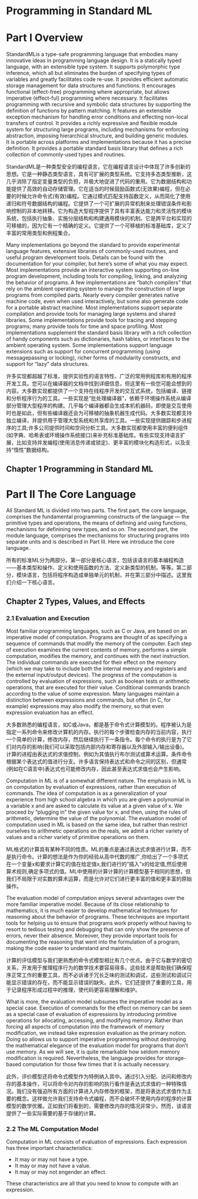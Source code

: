 # Programming in Standard ML

# Part I Overview

StandardMLis a type-safe programming language that embodies many innovative ideas in programming language design. It is a statically typed language, with an extensible type system. It supports polymorphic type inference, which all but eliminates the burden of specifying types of variables and greatly facilitates code re-use. It provides efficient automatic storage management for data structures and functions. It encourages functional (effect-free) programming where appropriate, but allows imperative (effect-ful) programming where necessary. It facilitates programming with recursive and symbolic data structures by supporting the definition of functions by pattern matching. It features an extensible exception mechanism for handling error conditions and effecting non-local transfers of control. It provides a richly expressive and flexible module system for structuring large programs, including mechanisms for enforcing abstraction, imposing hierarchical structure, and building generic modules. It is portable across platforms and implementations because it has a precise definition. It provides a portable standard basis library that defines a rich collection of commonly-used types and routines.

StandardML是一种类型安全的编程语言，它在编程语言设计中体现了许多创新的思想。它是一种静态类型语言，具有可扩展的类型系统。它支持多态类型推断，这几乎消除了指定变量类型的负担，并极大地促进了代码的重用。它为数据结构和功能提供了高效的自动存储管理。它在适当的时候鼓励函数式(无效果)编程，但在必要的时候允许命令式(有效)编程。它通过模式匹配支持函数定义，从而简化了使用递归和符号数据结构的编程。它提供了一个可扩展的异常机制来处理错误条件和影响控制的非本地转移。它为构造大型程序提供了具有丰富表达能力和灵活性的模块系统，包括执行抽象、实施分层结构和构建通用模块的机制。它是跨平台和实现的可移植的，因为它有一个精确的定义。它提供了一个可移植的标准基础库，定义了丰富的常用类型和例程集合。

Many implementations go beyond the standard to provide experimental language features, extensive libraries of commonly-used routines, and useful program development tools. Details can be found with the documentation for your compiler, but here’s some of what you may expect. Most implementations provide an interactive system supporting on-line program development, including tools for compiling, linking, and analyzing the behavior of programs. A few implementations are “batch compilers” that rely on the ambient operating system to manage the construction of large programs from compiled parts. Nearly every compiler generates native machine code, even when used interactively, but some also generate code for a portable abstract machine. Most implementations support separate compilation and provide tools for managing large systems and shared libraries. Some implementations provide tools for tracing and stepping programs; many provide tools for time and space profiling. Most implementations supplement the standard basis library with a rich collection of handy components such as dictionaries, hash tables, or interfaces to the ambient operating system. Some implementations support language extensions such as support for concurrent programming (using messagepassing or locking), richer forms of modularity constructs, and support for “lazy” data structures.

许多实现都超越了标准，提供实验性的语言特性、广泛的常用例程库和有用的程序开发工具。您可以在编译器的文档中找到详细信息，但这里有一些您可能会想到的内容。大多数实现都提供了一个支持在线程序开发的交互式系统，包括编译、链接和分析程序行为的工具。一些实现是“批处理编译器”，依赖于环境操作系统从编译部分管理大型程序的构建。几乎每个编译器都会生成本机机器码，即使是交互使用时也是如此，但有些编译器还会为可移植的抽象机器生成代码。大多数实现都支持独立编译，并提供用于管理大型系统和共享库的工具。一些实现提供跟踪和步进程序的工具;许多公司提供时间和空间分析工具。大多数实现都使用丰富的便利组件(如字典、哈希表或环境操作系统接口)来补充标准基础库。有些实现支持语言扩展，比如支持并发编程(使用消息传递或锁定)、更丰富的模块化构造形式，以及支持“惰性”数据结构。

## Chapter 1 Programming in Standard ML

# Part II The Core Language

All Standard ML is divided into two parts. The first part, the core language, comprises the fundamental programming constructs of the language — the primitive types and operations, the means of defining and using functions, mechanisms for definining new types, and so on. The second part, the module language, comprises the mechanisms for structuring programs into separate units and is described in Part III. Here we introduce the core language.

所有的标准ML分为两部分。第一部分是核心语言，包括该语言的基本编程构造——基本类型和操作、定义和使用函数的方法、定义新类型的机制，等等。第二部分，模块语言，包括将程序构造成单独单元的机制，并在第三部分中描述。这里我们介绍一下核心语言。

## Chapter 2 Types, Values, and Effects

### 2.1 Evaluation and Execution

Most familiar programming languages, such as C or Java, are based on an imperative model of computation. Programs are thought of as specifying a sequence of commands that modify the memory of the computer. Each step of execution examines the current contents of memory, performs a simple computation, modifies the memory, and continues with the next instruction. The individual commands are executed for their effect on the memory (which we may take to include both the internal memory and registers and the external input/output devices). The progress of the computation is controlled by evaluation of expressions, such as boolean tests or arithmetic operations, that are executed for their value. Conditional commands branch according to the value of some expression. Many languages maintain a distinction between expressions and commands, but often (in C, for example) expressions may also modify the memory, so that even expression evaluation has an effect.

大多数熟悉的编程语言，如C或Java，都是基于命令式计算模型的。程序被认为是指定一系列命令来修改计算机的内存。执行的每个步骤检查内存的当前内容，执行一个简单的计算，修改内存，然后继续执行下一条指令。每个命令的执行是为了它们对内存的影响(我们可以采取包括内部内存和寄存器以及外部输入/输出设备)。计算的进程由表达式的求值控制，例如为其值执行布尔测试或算术运算。条件命令根据某个表达式的值进行分支。许多语言保持表达式和命令之间的区别，但通常(例如在C语言中)表达式也可能修改内存，因此甚至表达式求值也会产生影响。

Computation in ML is of a somewhat different nature. The emphasis in ML is on computation by evaluation of expressions, rather than execution of commands. The idea of computation is as a generalization of your experience from high school algebra in which you are given a polynomial in a variable x and are asked to calculate its value at a given value of x. We proceed by “plugging in” the given value for x, and then, using the rules of arithmetic, determine the value of the polynomial. The evaluation model of computation used in ML is based on the same idea, but rather than restrict ourselves to arithmetic operations on the reals, we admit a richer variety of values and a richer variety of primitive operations on them.

ML格式的计算具有某种不同的性质。ML的重点是通过表达式求值进行计算，而不是执行命令。计算的想法是作为你的经验从高中代数的推广,你给出了一个多项式在一个变量x和要求计算它的值在给定值x,我们进行的“插入”x的给定值,然后使用算术规则,确定多项式的值。ML中使用的计算计算的计算模型基于相同的思想，但我们不局限于对实数的算术运算，而是允许对它们进行更丰富的值和更丰富的原始操作。

The evaluation model of computation enjoys several advantages over the more familiar imperative model. Because of its close relationship to mathematics, it is much easier to develop mathematical techniques for reasoning about the behavior of programs. These techniques are important tools for helping us to ensure that programs work properly without having to resort to tedious testing and debugging that can only show the presence of errors, never their absence. Moreover, they provide important tools for documenting the reasoning that went into the formulation of a program, making the code easier to understand and maintain.

计算的评估模型与我们更熟悉的命令式模型相比有几个优点。由于它与数学的密切关系，开发用于推理程序行为的数学技术要容易得多。这些技术是帮助我们确保程序正常工作的重要工具，而不必诉诸于冗长乏味的测试和调试，这些测试和调试只能显示错误的存在，而不能显示错误的缺失。此外，它们还提供了重要的工具，用于记录程序形成过程中的推理，使代码更容易理解和维护。

What is more, the evaluation model subsumes the imperative model as a special case. Execution of commands for the effect on memory can be seen as a special case of evaluation of expressions by introducing primitive operations for allocating, accessing, and modifying memory. Rather than forcing all aspects of computation into the framework of memory modification, we instead take expression evaluation as the primary notion. Doing so allows us to support imperative programming without destroying the mathematical elegance of the evaluation model for programs that don’t use memory. As we will see, it is quite remarkable how seldom memory modification is required. Nevertheless, the language provides for storage-based computation for those few times that it is actually necessary.

此外，评价模型还将命令式模型作为特例纳入其中。通过引入分配、访问和修改内存的基本操作，可以将命令对内存的影响的执行看作是表达式求值的一种特殊情况。我们没有强迫所有方面的计算进入内存修改的框架，而是将表达式求值作为主要的概念。这样做允许我们支持命令式编程，而不会破坏不使用内存的程序的计算模型的数学优雅。正如我们将看到的，需要修改内存的情况非常少。然而，该语言提供了一些实际需要的基于存储的计算。

### 2.2 The ML Computation Model

Computation in ML consists of evaluation of expressions. Each expression has three important characteristics:
- It may or may not have a type.
- It may or may not have a value.
- It may or may not engender an effect.

These characteristics are all that you need to know to compute with an expression.
